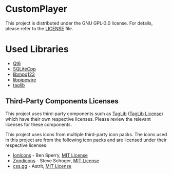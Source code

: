 # CustomPlayer
This project is distributed under the GNU GPL-3.0 license.
For details, please refer to the [LICENSE](./LICENSE) file.

# Used Libraries
- [Qt6](https://github.com/qt/qtbase)
- [SQLiteCpp](https://github.com/SRombauts/SQLiteCpp)
- [libmpg123](https://github.com/gypified/libmpg123)
- [libpipewire](https://pipewire.org/)
- [taglib](https://github.com/taglib/taglib)

## Third-Party Components Licenses
This project uses third-party components such as [TagLib](https://github.com/taglib/taglib) ([TagLib License](./TAGLIB_LICENSE)) which have their own respective licenses.
Please review the relevant licenses for these components.

This project uses icons from multiple third-party icon packs. The icons used in this project are from the following icon packs and are licensed under their respective licenses:
- [IonIcons](https://github.com/ionic-team/ionicons) - Ben Sperry, [MIT License](./IonIcons_LICENSE)
- [Zondicons](https://github.com/dukestreetstudio/zondicons) - Steve Schoger, [MIT License](./Zondicons_LICENSE)
- [css.gg](https://github.com/astrit/css.gg) - Astrit, [MIT License](./css.gg_LICENSE)
